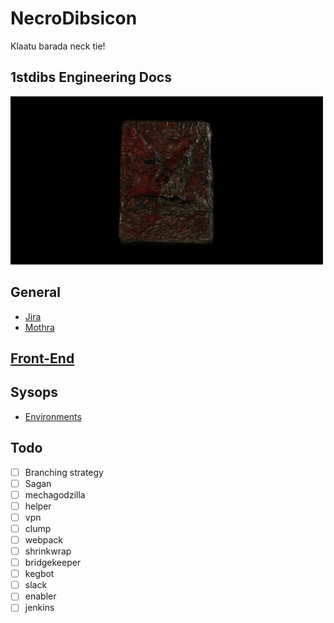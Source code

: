 # NecroDibsicon
Klaatu barada neck tie!

## 1stdibs Engineering Docs

<img src="./assets/images/necrodibsicon.gif" />

## General
- [Jira](./general/jira.md)
- [Mothra](./general/mothra.md)

## [Front-End](./front-end/)

## Sysops
- [Environments](./sysops/environments.md)

## Todo
- [ ] Branching strategy
- [ ] Sagan
- [ ] mechagodzilla
- [ ] helper
- [ ] vpn
- [ ] clump
- [ ] webpack
- [ ] shrinkwrap 
- [ ] bridgekeeper 
- [ ] kegbot
- [ ] slack
- [ ] enabler
- [ ] jenkins
